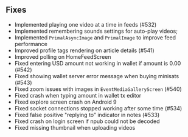 ## Fixes
- Implemented playing one video at a time in feeds (#532)
- Implemented remembering sounds settings for auto-play videos;
- Implemented `PrimalAsyncImage` and `PrimalImage` to improve feed performance
- Improved profile tags rendering on article details  (#541)
- Improved polling on HomeFeedScreen
- Fixed entering USD amount not working in wallet if amount is 0.00 (#542)
- Fixed showing wallet server error message when buying minisats (#543)
- Fixed zoom issues with images in `EventMediaGalleryScreen` (#540)
- Fixed crash when typing amount in wallet tx editor
- Fixed explore screen crash on Android 9
- Fixed socket connections stopped working after some time (#534)
- Fixed false positive "replying to" indicator in notes (#533)
- Fixed crash on login screen if npub could not be decoded
- Fixed missing thumbnail when uploading videos